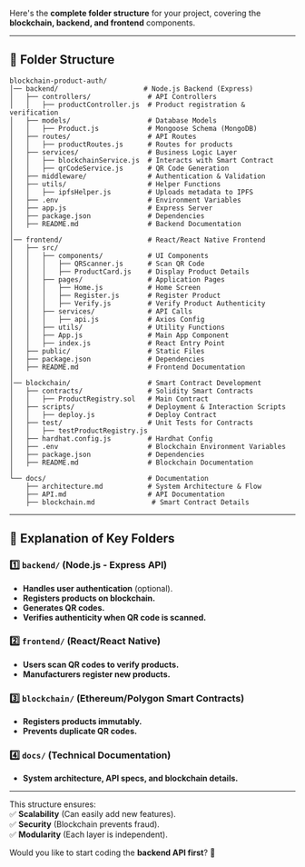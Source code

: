 

Here's the **complete folder structure** for your project, covering the **blockchain, backend, and frontend** components.  

---

## **📂 Folder Structure**
```
blockchain-product-auth/
│── backend/                     # Node.js Backend (Express)
│   ├── controllers/              # API Controllers
│   │   ├── productController.js  # Product registration & verification
│   ├── models/                   # Database Models
│   │   ├── Product.js            # Mongoose Schema (MongoDB)
│   ├── routes/                   # API Routes
│   │   ├── productRoutes.js      # Routes for products
│   ├── services/                 # Business Logic Layer
│   │   ├── blockchainService.js  # Interacts with Smart Contract
│   │   ├── qrCodeService.js      # QR Code Generation
│   ├── middleware/               # Authentication & Validation
│   ├── utils/                    # Helper Functions
│   │   ├── ipfsHelper.js         # Uploads metadata to IPFS
│   ├── .env                      # Environment Variables
│   ├── app.js                    # Express Server
│   ├── package.json              # Dependencies
│   ├── README.md                 # Backend Documentation
│
│── frontend/                     # React/React Native Frontend
│   ├── src/
│   │   ├── components/           # UI Components
│   │   │   ├── QRScanner.js      # Scan QR Code
│   │   │   ├── ProductCard.js    # Display Product Details
│   │   ├── pages/                # Application Pages
│   │   │   ├── Home.js           # Home Screen
│   │   │   ├── Register.js       # Register Product
│   │   │   ├── Verify.js         # Verify Product Authenticity
│   │   ├── services/             # API Calls
│   │   │   ├── api.js            # Axios Config
│   │   ├── utils/                # Utility Functions
│   │   ├── App.js                # Main App Component
│   │   ├── index.js              # React Entry Point
│   ├── public/                   # Static Files
│   ├── package.json              # Dependencies
│   ├── README.md                 # Frontend Documentation
│
│── blockchain/                   # Smart Contract Development
│   ├── contracts/                # Solidity Smart Contracts
│   │   ├── ProductRegistry.sol   # Main Contract
│   ├── scripts/                  # Deployment & Interaction Scripts
│   │   ├── deploy.js             # Deploy Contract
│   ├── test/                     # Unit Tests for Contracts
│   │   ├── testProductRegistry.js
│   ├── hardhat.config.js         # Hardhat Config
│   ├── .env                      # Blockchain Environment Variables
│   ├── package.json              # Dependencies
│   ├── README.md                 # Blockchain Documentation
│
└── docs/                         # Documentation
    ├── architecture.md           # System Architecture & Flow
    ├── API.md                    # API Documentation
    ├── blockchain.md              # Smart Contract Details
```

---

## **🔹 Explanation of Key Folders**
### **1️⃣ `backend/` (Node.js - Express API)**
- **Handles user authentication** (optional).  
- **Registers products on blockchain.**  
- **Generates QR codes.**  
- **Verifies authenticity when QR code is scanned.**  

### **2️⃣ `frontend/` (React/React Native)**
- **Users scan QR codes to verify products.**  
- **Manufacturers register new products.**  

### **3️⃣ `blockchain/` (Ethereum/Polygon Smart Contracts)**
- **Registers products immutably.**  
- **Prevents duplicate QR codes.**  

### **4️⃣ `docs/` (Technical Documentation)**
- **System architecture, API specs, and blockchain details.**  

---

This structure ensures:  
✅ **Scalability** (Can easily add new features).  
✅ **Security** (Blockchain prevents fraud).  
✅ **Modularity** (Each layer is independent).  

Would you like to start coding the **backend API first**? 🚀
